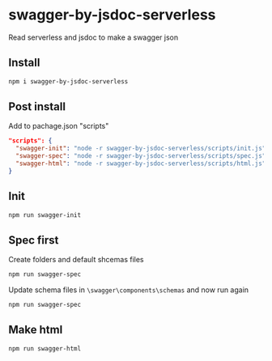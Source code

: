 # swagger-by-jsdoc-serverless
Read serverless and jsdoc to make a swagger json

## Install
```sh
npm i swagger-by-jsdoc-serverless
```

## Post install
Add to pachage.json "scripts"
```json
"scripts": {
  "swagger-init": "node -r swagger-by-jsdoc-serverless/scripts/init.js",
  "swagger-spec": "node -r swagger-by-jsdoc-serverless/scripts/spec.js",
  "swagger-html": "node -r swagger-by-jsdoc-serverless/scripts/html.js"
}
```  

## Init
```sh
npm run swagger-init
```

## Spec first
Create folders and default shcemas files
```sh
npm run swagger-spec
```
Update schema files in `\swagger\components\schemas` and now run again
```sh
npm run swagger-spec
```

## Make html
```sh
npm run swagger-html
```